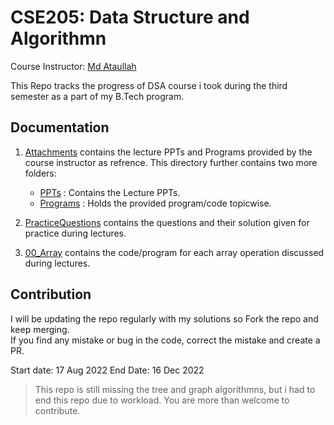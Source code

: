 # CSE205: Data Structure and Algorithmn

Course Instructor: [Md Ataullah](https://www.linkedin.com/in/md-ataullah-041b8612)

This Repo tracks the progress of DSA course i took during the third
semester as a part of my B.Tech program.

## Documentation

1. [Attachments](./Attachments/) contains the lecture PPTs and Programs provided by the course instructor as refrence. This directory further contains two more folders:
    - [PPTs](./Attachments/PPT/) : Contains the Lecture PPTs.
    - [Programs](./Attachments/Programs/) : Holds the provided  program/code topicwise.

2. [PracticeQuestions](./PracticeQuestions/) contains the questions and their solution given for practice during lectures.

3. [00_Array](./00_Array/) contains the code/program for each array operation discussed during lectures.

## Contribution

I will be updating the repo regularly with my solutions so Fork the repo and keep merging. </br>
If you find any mistake or bug in the code, correct the mistake and create a PR.

Start date: 17 Aug 2022
End Date: 16 Dec 2022

> This repo is still missing the tree and graph algorithmns, but i had to end this repo due to workload. You are more than welcome to contribute.
